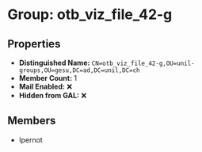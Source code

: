 # Group: otb_viz_file_42-g

## Properties

- **Distinguished Name:** `CN=otb_viz_file_42-g,OU=unil-groups,OU=gesu,DC=ad,DC=unil,DC=ch`
- **Member Count:** 1
- **Mail Enabled:** ❌
- **Hidden from GAL:** ❌

## Members

- lpernot
